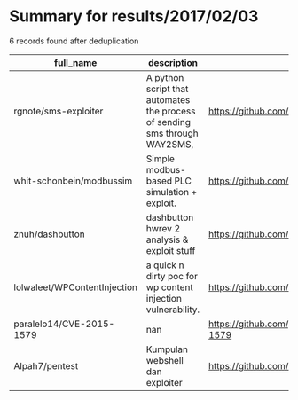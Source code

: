 
# Summary for results/2017/02/03
    
6 records found after deduplication

| full_name | description | html_url | matched_list | matched_count | pushed_at | size | stargazers_count | language | forks_count |
|------------------------------|----------------------------------------------------------------------------|-------------------------------------------------|----------------------------------|-----------------|---------------------------|--------|--------------------|------------|---------------|
| rgnote/sms-exploiter | A python script that automates the process of sending sms through WAY2SMS, | https://github.com/rgnote/sms-exploiter | ['exploit'] | 1 | 2017-02-03 09:45:32+00:00 | 5 | 0 | Python | 0 |
| whit-schonbein/modbussim | Simple modbus-based PLC simulation + exploit. | https://github.com/whit-schonbein/modbussim | ['exploit'] | 1 | 2017-02-03 16:22:57+00:00 | 50 | 2 | C | 4 |
| znuh/dashbutton | dashbutton hwrev 2 analysis & exploit stuff | https://github.com/znuh/dashbutton | ['exploit'] | 1 | 2017-02-03 20:17:04+00:00 | 300 | 117 | C | 15 |
| lolwaleet/WPContentInjection | a quick n dirty poc for wp content injection vulnerability. | https://github.com/lolwaleet/WPContentInjection | ['exploit', 'vulnerability poc'] | 2 | 2017-02-03 11:45:58+00:00 | 1 | 2 | JavaScript | 5 |
| paralelo14/CVE-2015-1579 | nan | https://github.com/paralelo14/CVE-2015-1579 | ['cve-2'] | 1 | 2017-02-03 15:46:06+00:00 | 2 | 4 | Python | 2 |
| Alpah7/pentest | Kumpulan webshell dan exploiter | https://github.com/Alpah7/pentest | ['exploit'] | 1 | 2017-02-03 03:16:29+00:00 | 456 | 0 | PHP | 12 |
